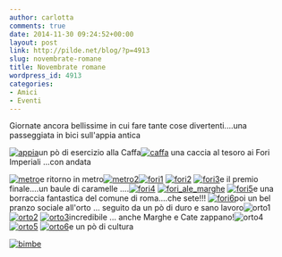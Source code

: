 ```yaml
---
author: carlotta
comments: true
date: 2014-11-30 09:24:52+00:00
layout: post
link: http://pilde.net/blog/?p=4913
slug: novembrate-romane
title: Novembrate romane
wordpress_id: 4913
categories:
- Amici
- Eventi
---
```


Giornate ancora bellissime in cui fare tante cose divertenti....una passeggiata in bici sull'appia antica

[![appia](http://pilde.net/blog/wp-content/uploads/2014/12/appia.jpg)](http://pilde.net/blog/wp-content/uploads/2014/12/appia.jpg)un pò di esercizio alla Caffa[![caffa](http://pilde.net/blog/wp-content/uploads/2014/12/caffa.jpg)](http://pilde.net/blog/wp-content/uploads/2014/12/caffa.jpg) una caccia al tesoro ai Fori Imperiali ...con andata

[![metro](http://pilde.net/blog/wp-content/uploads/2014/11/metro.jpg)](http://pilde.net/blog/wp-content/uploads/2014/11/metro.jpg)e ritorno in metro[![metro2](http://pilde.net/blog/wp-content/uploads/2014/12/metro2.jpg)](http://pilde.net/blog/wp-content/uploads/2014/12/metro2.jpg)[![fori1](http://pilde.net/blog/wp-content/uploads/2014/12/fori1.jpg)](http://pilde.net/blog/wp-content/uploads/2014/12/fori1.jpg) [![fori2](http://pilde.net/blog/wp-content/uploads/2014/12/fori2.jpg)](http://pilde.net/blog/wp-content/uploads/2014/12/fori2.jpg) [![fori3](http://pilde.net/blog/wp-content/uploads/2014/12/fori3.jpg)](http://pilde.net/blog/wp-content/uploads/2014/12/fori3.jpg)e il premio finale....un baule di caramelle ....[![fori4](http://pilde.net/blog/wp-content/uploads/2014/12/fori4.jpg)](http://pilde.net/blog/wp-content/uploads/2014/12/fori4.jpg) [![fori_ale_marghe](http://pilde.net/blog/wp-content/uploads/2014/12/fori_ale_marghe.jpg)](http://pilde.net/blog/wp-content/uploads/2014/12/fori_ale_marghe.jpg) [![fori5](http://pilde.net/blog/wp-content/uploads/2014/12/fori5.jpg)](http://pilde.net/blog/wp-content/uploads/2014/12/fori5.jpg)e una borraccia fantastica del comune di roma....che sete!!! [![fori6](http://pilde.net/blog/wp-content/uploads/2014/12/fori6.jpg)](http://pilde.net/blog/wp-content/uploads/2014/12/fori6.jpg)poi un bel pranzo sociale all'orto ... seguito da un pò di duro e sano lavoro![![orto1](http://pilde.net/blog/wp-content/uploads/2014/12/orto11.jpg)](http://pilde.net/blog/wp-content/uploads/2014/12/orto11.jpg) [![orto2](http://pilde.net/blog/wp-content/uploads/2014/12/orto21.jpg)](http://pilde.net/blog/wp-content/uploads/2014/12/orto21.jpg) [![orto3](http://pilde.net/blog/wp-content/uploads/2014/12/orto31.jpg)](http://pilde.net/blog/wp-content/uploads/2014/12/orto31.jpg)incredibile ... anche Marghe e Cate zappano!![![orto4](http://pilde.net/blog/wp-content/uploads/2014/12/orto41.jpg)](http://pilde.net/blog/wp-content/uploads/2014/12/orto41.jpg) [![orto5](http://pilde.net/blog/wp-content/uploads/2014/12/orto51.jpg)](http://pilde.net/blog/wp-content/uploads/2014/12/orto51.jpg) [![orto6](http://pilde.net/blog/wp-content/uploads/2014/12/orto6.jpg)](http://pilde.net/blog/wp-content/uploads/2014/12/orto6.jpg)e un pò di cultura

[![bimbe](http://pilde.net/blog/wp-content/uploads/2014/11/bimbe.jpg)](http://pilde.net/blog/wp-content/uploads/2014/11/bimbe.jpg)
